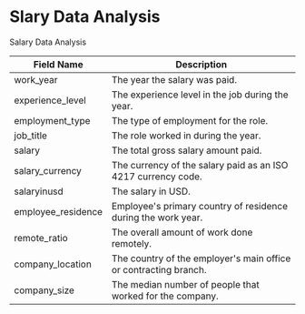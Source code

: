 # Slary Data Analysis
Salary Data Analysis

| Field Name           | Description                                                      |
|----------------------|------------------------------------------------------------------|
| work_year            | The year the salary was paid.                                    |
| experience_level     | The experience level in the job during the year.                 |
| employment_type      | The type of employment for the role.                             |
| job_title            | The role worked in during the year.                              |
| salary               | The total gross salary amount paid.                              |
| salary_currency      | The currency of the salary paid as an ISO 4217 currency code.    |
| salaryinusd          | The salary in USD.                                               |
| employee_residence   | Employee's primary country of residence during the work year.    |
| remote_ratio         | The overall amount of work done remotely.                        |
| company_location     | The country of the employer's main office or contracting branch. |
| company_size         | The median number of people that worked for the company.         |
